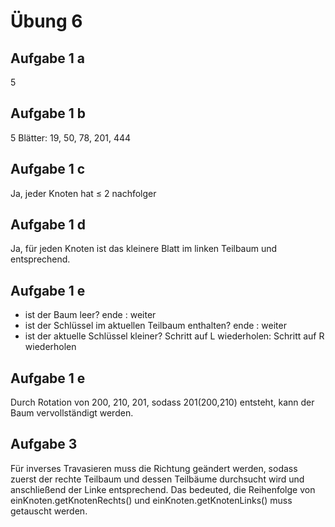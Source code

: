 # Übung 6

## Aufgabe 1 a

5

## Aufgabe 1 b

5 Blätter: 19, 50, 78, 201, 444

## Aufgabe 1 c

Ja, jeder Knoten hat ≤ 2 nachfolger

## Aufgabe 1 d

Ja, für jeden Knoten ist das kleinere Blatt im linken Teilbaum und entsprechend.

## Aufgabe 1 e

- ist der Baum leer? ende : weiter
- ist der Schlüssel im aktuellen Teilbaum enthalten? ende : weiter
- ist der aktuelle Schlüssel kleiner? Schritt auf L wiederholen: Schritt auf R wiederholen

## Aufgabe 1 e

Durch Rotation von 200, 210, 201, sodass 201(200,210) entsteht, kann der Baum vervollständigt werden.

## Aufgabe 3

Für inverses Travasieren muss die Richtung geändert werden, sodass zuerst der rechte Teilbaum und dessen Teilbäume durchsucht wird und anschließend der Linke entsprechend. Das bedeuted, die Reihenfolge von einKnoten.getKnotenRechts() und einKnoten.getKnotenLinks() muss getauscht werden.
